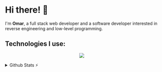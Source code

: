 # Hi there! 👋
I'm **Omar**, a full stack web developer and a software developer interested in reverse engineering and low-level programming.

## Technologies I use:
<p align="center">
    <img src="https://skillicons.dev/icons?i=c,cpp,rust,go,cs,dotnet,express,rocket,flutter,html,css,js,ts,svelte,react,tauri,tailwind,threejs,prisma,java,nextjs,py,redis" />
</p>

<details>
  <summary>Github Stats ⚡</summary>
  
  <a href="#">![Github stats](https://github-readme-stats.vercel.app/api?username=OmarHosam&theme=gruvbox&show_icons=true&count_private=true&hide_border=true&line_height=20)</a>
  <a href="#">![Top Langs](https://github-readme-stats.vercel.app/api/top-langs/?username=OmarHosam&layout=compact&theme=gruvbox&count_private=true&hide_border=true)</a>
</details>
